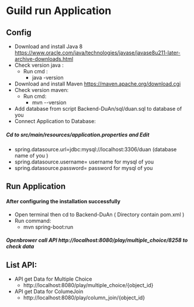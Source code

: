 # Guild run Application
## Config  
- Download and install Java 8 https://www.oracle.com/java/technologies/javase/javase8u211-later-archive-downloads.html
- Check version java : 
  - Run cmd : 
    - java -version
- Download and install Maven https://maven.apache.org/download.cgi
- Check version maven:
  - Run cmd: 
    - mvn --version
- Add database from script Backend-DuAn/sql/duan.sql to database of you
- Connect Application to Database:
##### Cd to src/main/resources/application.properties and Edit
  - spring.datasource.url=jdbc:mysql://localhost:3306/duan (database name of you )
  - spring.datasource.username= username for mysql of you 
  - spring.datasource.password= password for mysql of you
## Run Application   
  #### After configuring the installation successfully
- Open terminal then cd to Backend-DuAn ( Directory contain pom.xml )
- Run command:
  - mvn spring-boot:run
##### Openbrower call API http://localhost:8080/play/multiple_choice/8258 to check data
## List API:
- API get Data for Multiple Choice
  - http://localhost:8080/play/multiple_choice/{object_id}
- API get Data for ColumeJoin
  - http://localhost:8080/play/column_join/{object_id}

